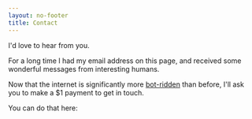 ```yaml
---
layout: no-footer
title: Contact
---
```


I'd love to hear from you. 

For a long time I had my email address on this page, and received some wonderful messages from interesting humans.

Now that the internet is significantly more [bot-ridden](/my-final-blog-post) than before, I'll ask you to make a $1 payment to get in touch.

You can do that here:

<center><script type='text/javascript' src='https://storage.ko-fi.com/cdn/widget/Widget_2.js'></script><script type='text/javascript'>kofiwidget2.init('Support Me on Ko-fi', '#74c0fc', 'U7U3KFQPR');kofiwidget2.draw();</script></center>

